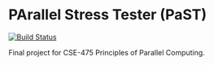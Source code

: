 # PArallel Stress Tester (PaST)
[![Build Status](https://travis-ci.org/jamlamberti/PaST.svg?branch=master)](https://travis-ci.org/jamlamberti/PaST)

Final project for CSE-475 Principles of Parallel Computing.

